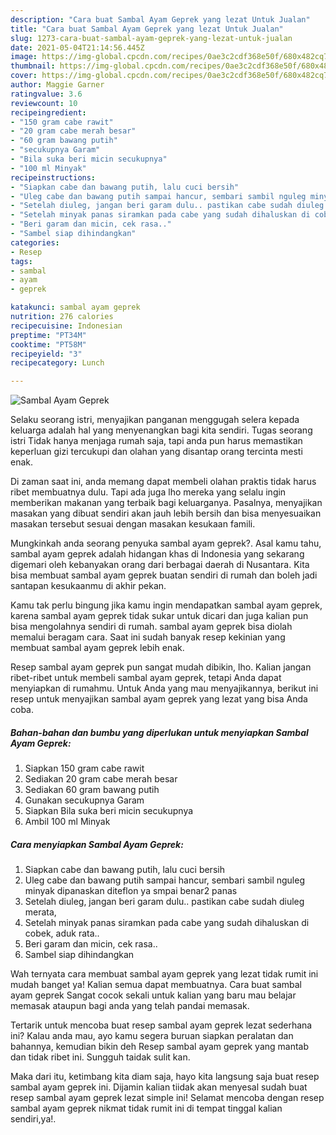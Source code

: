 ```yaml
---
description: "Cara buat Sambal Ayam Geprek yang lezat Untuk Jualan"
title: "Cara buat Sambal Ayam Geprek yang lezat Untuk Jualan"
slug: 1273-cara-buat-sambal-ayam-geprek-yang-lezat-untuk-jualan
date: 2021-05-04T21:14:56.445Z
image: https://img-global.cpcdn.com/recipes/0ae3c2cdf368e50f/680x482cq70/sambal-ayam-geprek-foto-resep-utama.jpg
thumbnail: https://img-global.cpcdn.com/recipes/0ae3c2cdf368e50f/680x482cq70/sambal-ayam-geprek-foto-resep-utama.jpg
cover: https://img-global.cpcdn.com/recipes/0ae3c2cdf368e50f/680x482cq70/sambal-ayam-geprek-foto-resep-utama.jpg
author: Maggie Garner
ratingvalue: 3.6
reviewcount: 10
recipeingredient:
- "150 gram cabe rawit"
- "20 gram cabe merah besar"
- "60 gram bawang putih"
- "secukupnya Garam"
- "Bila suka beri micin secukupnya"
- "100 ml Minyak"
recipeinstructions:
- "Siapkan cabe dan bawang putih, lalu cuci bersih"
- "Uleg cabe dan bawang putih sampai hancur, sembari sambil nguleg minyak dipanaskan diteflon ya smpai benar2 panas"
- "Setelah diuleg, jangan beri garam dulu.. pastikan cabe sudah diuleg merata,"
- "Setelah minyak panas siramkan pada cabe yang sudah dihaluskan di cobek, aduk rata.."
- "Beri garam dan micin, cek rasa.."
- "Sambel siap dihindangkan"
categories:
- Resep
tags:
- sambal
- ayam
- geprek

katakunci: sambal ayam geprek 
nutrition: 276 calories
recipecuisine: Indonesian
preptime: "PT34M"
cooktime: "PT58M"
recipeyield: "3"
recipecategory: Lunch

---
```



![Sambal Ayam Geprek](https://img-global.cpcdn.com/recipes/0ae3c2cdf368e50f/680x482cq70/sambal-ayam-geprek-foto-resep-utama.jpg)

Selaku seorang istri, menyajikan panganan menggugah selera kepada keluarga adalah hal yang menyenangkan bagi kita sendiri. Tugas seorang istri Tidak hanya menjaga rumah saja, tapi anda pun harus memastikan keperluan gizi tercukupi dan olahan yang disantap orang tercinta mesti enak.

Di zaman  saat ini, anda memang dapat membeli olahan praktis tidak harus ribet membuatnya dulu. Tapi ada juga lho mereka yang selalu ingin memberikan makanan yang terbaik bagi keluarganya. Pasalnya, menyajikan masakan yang dibuat sendiri akan jauh lebih bersih dan bisa menyesuaikan masakan tersebut sesuai dengan masakan kesukaan famili. 



Mungkinkah anda seorang penyuka sambal ayam geprek?. Asal kamu tahu, sambal ayam geprek adalah hidangan khas di Indonesia yang sekarang digemari oleh kebanyakan orang dari berbagai daerah di Nusantara. Kita bisa membuat sambal ayam geprek buatan sendiri di rumah dan boleh jadi santapan kesukaanmu di akhir pekan.

Kamu tak perlu bingung jika kamu ingin mendapatkan sambal ayam geprek, karena sambal ayam geprek tidak sukar untuk dicari dan juga kalian pun bisa mengolahnya sendiri di rumah. sambal ayam geprek bisa diolah memalui beragam cara. Saat ini sudah banyak resep kekinian yang membuat sambal ayam geprek lebih enak.

Resep sambal ayam geprek pun sangat mudah dibikin, lho. Kalian jangan ribet-ribet untuk membeli sambal ayam geprek, tetapi Anda dapat menyiapkan di rumahmu. Untuk Anda yang mau menyajikannya, berikut ini resep untuk menyajikan sambal ayam geprek yang lezat yang bisa Anda coba.

<!--inarticleads1-->

##### Bahan-bahan dan bumbu yang diperlukan untuk menyiapkan Sambal Ayam Geprek:

1. Siapkan 150 gram cabe rawit
1. Sediakan 20 gram cabe merah besar
1. Sediakan 60 gram bawang putih
1. Gunakan secukupnya Garam
1. Siapkan Bila suka beri micin secukupnya
1. Ambil 100 ml Minyak




<!--inarticleads2-->

##### Cara menyiapkan Sambal Ayam Geprek:

1. Siapkan cabe dan bawang putih, lalu cuci bersih
1. Uleg cabe dan bawang putih sampai hancur, sembari sambil nguleg minyak dipanaskan diteflon ya smpai benar2 panas
1. Setelah diuleg, jangan beri garam dulu.. pastikan cabe sudah diuleg merata,
1. Setelah minyak panas siramkan pada cabe yang sudah dihaluskan di cobek, aduk rata..
1. Beri garam dan micin, cek rasa..
1. Sambel siap dihindangkan




Wah ternyata cara membuat sambal ayam geprek yang lezat tidak rumit ini mudah banget ya! Kalian semua dapat membuatnya. Cara buat sambal ayam geprek Sangat cocok sekali untuk kalian yang baru mau belajar memasak ataupun bagi anda yang telah pandai memasak.

Tertarik untuk mencoba buat resep sambal ayam geprek lezat sederhana ini? Kalau anda mau, ayo kamu segera buruan siapkan peralatan dan bahannya, kemudian bikin deh Resep sambal ayam geprek yang mantab dan tidak ribet ini. Sungguh taidak sulit kan. 

Maka dari itu, ketimbang kita diam saja, hayo kita langsung saja buat resep sambal ayam geprek ini. Dijamin kalian tiidak akan menyesal sudah buat resep sambal ayam geprek lezat simple ini! Selamat mencoba dengan resep sambal ayam geprek nikmat tidak rumit ini di tempat tinggal kalian sendiri,ya!.

